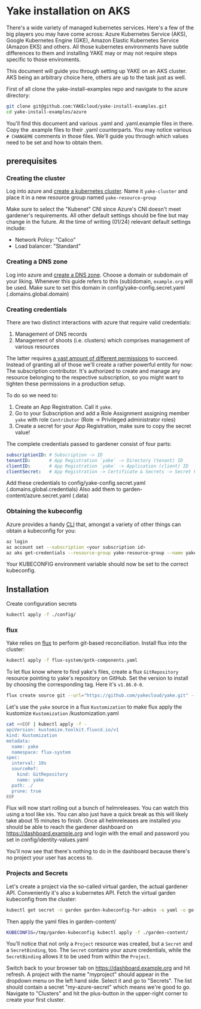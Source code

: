 # Yake installation on AKS

There's a wide variety of managed kubernetes services. Here's a few of the big players you may have come across: Azure
Kubernetes Service (AKS), Google Kubernetes Engine (GKE), Amazon Elastic Kubernetes Service (Amazon EKS) and others.
All those kubernetes environments have subtle differences to them and installing YAKE may or may not require steps
specific to those enviroments.

This document will guide you through setting up YAKE on an AKS cluster. AKS being an arbitrary choice here, others are
up to the task just as well.

First of all clone the yake-install-examples repo and navigate to the azure directory:

```sh
git clone git@github.com:YAKEcloud/yake-install-examples.git
cd yake-install-examples/azure
```

You'll find this document and various .yaml and .yaml.example files in there. Copy the .example files to their .yaml
counterparts. You may notice various `# CHANGEME` comments in those files. We'll guide you through which values need to
be set and how to obtain them.

## prerequisites

### Creating the cluster

Log into azure and [create a kubernetes cluster](https://portal.azure.com/#create/Microsoft.AKS). Name it `yake-cluster`
and place it in a new resource group named `yake-resource-group`

Make sure to select the "Kubenet" CNI since Azure's CNI doesn't meet gardener's requirements. All other default settings
should be fine but may change in the future.
At the time of writing (01/24) relevant default settings include:

- Network Policy: "Calico"
- Load balancer: "Standard"

### Creating a DNS zone

Log into azure and [create a DNS zone](https://portal.azure.com/#create/Microsoft.DnsZone-ARM).
Choose a domain or subdomain of your liking. Whenever this guide refers to this (sub)domain, `example.org` will be used.
Make sure to set this domain in config/yake-config.secret.yaml (.domains.global.domain)

### Creating credentials

There are two distinct interactions with azure that require valid credentials:

1. Management of DNS records
2. Management of shoots (i.e. clusters) which comprises management of various resources

The latter
requires [a vast amount of different permissions](https://gardener.cloud/docs/extensions/infrastructure-extensions/gardener-extension-provider-azure/azure-permissions/)
to succeed.
Instead of granting all of those we'll create a rather powerful entity for now: The subscription contributor. It's
authorized to create and manage any resource belonging to the respective subscription, so you might want to tighten
these permissions in a production setup.

To do so we need to:

1. Create an App Registration. Call it `yake`.
2. Go to your Subscription and add a Role Assignment assigning member `yake` with role `Contributor` (Role -> Privileged
   administrator roles)
3. Create a secret for your App Registration, make sure to copy the secret value!

The complete credentials passed to gardener consist of four parts:

```yaml 
subscriptionID: # Subscription -> ID
tenantID:       # App Registration `yake` -> Directory (tenant) ID
clientID:       # App Registration `yake` -> Application (client) ID
clientSecret:   # App Registration -> Certificate & Secrets -> Secret Value
```

Add these credentials to config/yake-config.secret.yaml (.domains.global.credentials)
Also add them to garden-content/azure.secret.yaml (.data)

### Obtaining the kubeconfig

Azure provides a handy [CLI](https://learn.microsoft.com/en-us/cli/azure/install-azure-cli) that, amongst a variety of
other things can obtain a kubeconfig for you:

```sh
az login
az account set --subscription <your subscription id>
az aks get-credentials --resource-group yake-resource-group --name yake-cluster
```

Your KUBECONFIG environment variable should now be set to the correct kubeconfig.

## Installation

Create configuration secrets

```sh
kubectl apply -f ./config/
```

### flux

Yake relies on [flux](https://github.com/fluxcd/flux2/) to perform git-based reconciliation.
Install flux into the cluster:

```sh
kubectl apply -f flux-system/gotk-components.yaml
```

To let flux know where to find yake's files, create a flux `GitRepository` resource pointing to yake's repository on
GitHub.
Set the version to install by choosing the corresponding tag. Here it's `v1.86.0-0`.

```sh
flux create source git --url="https://github.com/yakecloud/yake.git" --tag=v1.86.0-2 yake
```

Let's use the `yake` source in a flux `Kustomization` to make flux apply the kustomize `Kustomization`
/kustomization.yaml

```sh
cat <<EOF | kubectl apply -f -
apiVersion: kustomize.toolkit.fluxcd.io/v1
kind: Kustomization
metadata:
  name: yake
  namespace: flux-system
spec:
  interval: 10s
  sourceRef:
    kind: GitRepository
    name: yake
  path: ./
  prune: true
EOF
```

Flux will now start rolling out a bunch of helmreleases. You can watch this using a tool like `k9s`. You can also just
have a quick break as this will likely take about 15 minutes to finish.
Once all helmreleases are installed you should be able to reach the gardener dashboard on https://dashboard.example.org
and login with the email and password you set in config/identity-values.yaml

You'll now see that there's nothing to do in the dashboard because there's no project your user has access to.

### Projects and Secrets

Let's create a project via the so-called virtual garden, the actual gardener API. Conveniently it's also a kubernetes
API.
Fetch the virtual garden kubeconfig from the cluster:

```sh
kubectl get secret -n garden garden-kubeconfig-for-admin -o yaml -o go-template='{{.data.kubeconfig|base64decode}}' > /tmp/garden-kubeconfig
```

Then apply the yaml files in garden-content/

```sh
KUBECONFIG=/tmp/garden-kubeconfig kubectl apply -f ./garden-content/
```

You'll notice that not only a `Project` resource was created, but a `Secret` and a `SecretBinding`, too. The `Secret`
contains your azure credentials, while the `SecretBinding` allows it to be used from within the `Project`.

Switch back to your browser tab on https://dashboard.example.org and hit refresh. A project with the name
"myproject" should appear in the dropdown menu on the left hand side. Select it and go to "Secrets". The list should
contain a secret "my-azure-secret" which means we're good to go. Navigate to "Clusters" and hit the plus-button in the
upper-right corner to create your first cluster.
